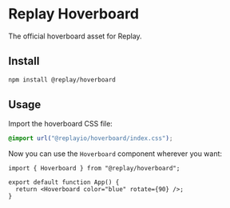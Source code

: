 # Replay Hoverboard

The official hoverboard asset for Replay.

## Install

```bash
npm install @replay/hoverboard
```

## Usage

Import the hoverboard CSS file:

```css
@import url("@replayio/hoverboard/index.css");
```

Now you can use the `Hoverboard` component wherever you want:

```tsx
import { Hoverboard } from "@replay/hoverboard";

export default function App() {
  return <Hoverboard color="blue" rotate={90} />;
}
```
